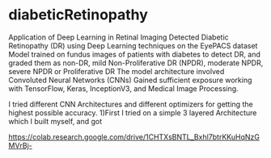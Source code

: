 # diabeticRetinopathy
Application of Deep Learning in Retinal Imaging
Detected Diabetic Retinopathy (DR) using Deep Learning techniques on the EyePACS dataset
Model trained on fundus images of patients with diabetes to detect DR, and graded them as non-DR,
mild Non-Proliferative DR (NPDR), moderate NPDR, severe NPDR or Proliferative DR
The model architecture involved Convoluted Neural Networks (CNNs)
Gained sufficient exposure working with TensorFlow, Keras, InceptionV3, and Medical Image Processing.

I tried different CNN Architectures and different optimizers for getting the highest possible accuracy.
1)First I tried on a simple 3 layered Architecture which I built myself, and got


https://colab.research.google.com/drive/1CHTXsBNTL_Bxhl7btrKKuHqNzGMVrBj-
